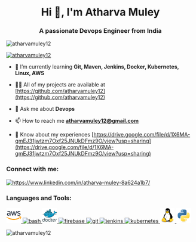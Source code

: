<h1 align="center">Hi 👋, I'm Atharva Muley</h1>
<h3 align="center">A passionate Devops Engineer from India</h3>

<p align="left"> <img src="https://komarev.com/ghpvc/?username=atharvamuley12&label=Profile%20views&color=0e75b6&style=flat" alt="atharvamuley12" /> </p>

<p align="left"> <a href="https://github.com/ryo-ma/github-profile-trophy"><img src="https://github-profile-trophy.vercel.app/?username=atharvamuley12" alt="atharvamuley12" /></a> </p>

- 🌱 I’m currently learning **Git, Maven, Jenkins, Docker, Kubernetes, Linux, AWS**

- 👨‍💻 All of my projects are available at [https://github.com/atharvamuley12](https://github.com/atharvamuley12)

- 💬 Ask me about **Devops**

- 📫 How to reach me **atharvamuley12@gmail.com**

- 📄 Know about my experiences [https://drive.google.com/file/d/1X6MA-gmEJ31jwtzm7Oxf25JNUkDFmz9O/view?usp=sharing](https://drive.google.com/file/d/1X6MA-gmEJ31jwtzm7Oxf25JNUkDFmz9O/view?usp=sharing)

<h3 align="left">Connect with me:</h3>
<p align="left">
<a href="https://linkedin.com/in/https://www.linkedin.com/in/atharva-muley-8a624a1b7/" target="blank"><img align="center" src="https://raw.githubusercontent.com/rahuldkjain/github-profile-readme-generator/master/src/images/icons/Social/linked-in-alt.svg" alt="https://www.linkedin.com/in/atharva-muley-8a624a1b7/" height="30" width="40" /></a>
</p>

<h3 align="left">Languages and Tools:</h3>
<p align="left"> <a href="https://aws.amazon.com" target="_blank" rel="noreferrer"> <img src="https://raw.githubusercontent.com/devicons/devicon/master/icons/amazonwebservices/amazonwebservices-original-wordmark.svg" alt="aws" width="40" height="40"/> </a> <a href="https://www.gnu.org/software/bash/" target="_blank" rel="noreferrer"> <img src="https://www.vectorlogo.zone/logos/gnu_bash/gnu_bash-icon.svg" alt="bash" width="40" height="40"/> </a> <a href="https://www.docker.com/" target="_blank" rel="noreferrer"> <img src="https://raw.githubusercontent.com/devicons/devicon/master/icons/docker/docker-original-wordmark.svg" alt="docker" width="40" height="40"/> </a> <a href="https://firebase.google.com/" target="_blank" rel="noreferrer"> <img src="https://www.vectorlogo.zone/logos/firebase/firebase-icon.svg" alt="firebase" width="40" height="40"/> </a> <a href="https://git-scm.com/" target="_blank" rel="noreferrer"> <img src="https://www.vectorlogo.zone/logos/git-scm/git-scm-icon.svg" alt="git" width="40" height="40"/> </a> <a href="https://www.jenkins.io" target="_blank" rel="noreferrer"> <img src="https://www.vectorlogo.zone/logos/jenkins/jenkins-icon.svg" alt="jenkins" width="40" height="40"/> </a> <a href="https://kubernetes.io" target="_blank" rel="noreferrer"> <img src="https://www.vectorlogo.zone/logos/kubernetes/kubernetes-icon.svg" alt="kubernetes" width="40" height="40"/> </a> <a href="https://www.linux.org/" target="_blank" rel="noreferrer"> <img src="https://raw.githubusercontent.com/devicons/devicon/master/icons/linux/linux-original.svg" alt="linux" width="40" height="40"/> </a> <a href="https://www.python.org" target="_blank" rel="noreferrer"> <img src="https://raw.githubusercontent.com/devicons/devicon/master/icons/python/python-original.svg" alt="python" width="40" height="40"/> </a> </p>

<p><img align="center" src="https://github-readme-stats.vercel.app/api/top-langs?username=atharvamuley12&show_icons=true&locale=en&layout=compact" alt="atharvamuley12" /></p>

